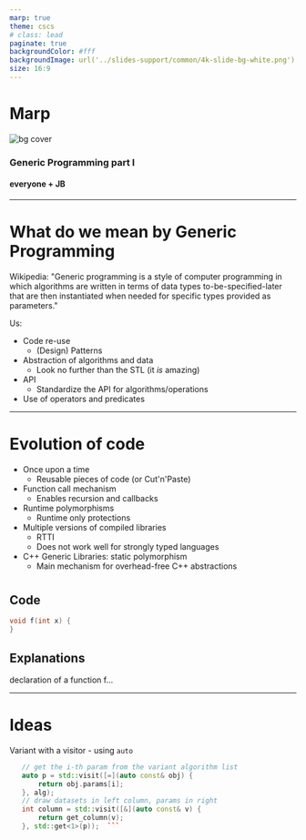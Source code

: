 ```yaml
---
marp: true
theme: cscs
# class: lead
paginate: true
backgroundColor: #fff
backgroundImage: url('../slides-support/common/4k-slide-bg-white.png')
size: 16:9
---
```


# **Marp**
![bg cover](../slides-support/common/title-bg3.png)
<!-- _paginate: skip  -->
<!-- _class: titlecover -->
<!-- _footer: "" -->

### Generic Programming part I

#### everyone + JB

--- 

# What do we mean by Generic Programming
Wikipedia: "Generic programming is a style of computer programming in which algorithms are written in terms of data types to-be-specified-later that are then instantiated when needed for specific types provided as parameters."

Us:  
* Code re-use
    - (Design) Patterns
* Abstraction of algorithms and data
    - Look no further than the STL (it _is_ amazing)
* API  
    - Standardize the API for algorithms/operations
* Use of operators and predicates

---
# Evolution of code
* Once upon a time
    - Reusable pieces of code (or Cut'n'Paste)
* Function call mechanism
    - Enables recursion and callbacks
* Runtime polymorphisms
    - Runtime only protections
* Multiple versions of compiled libraries
    - RTTI
    - Does not work well for strongly typed languages
* C++ Generic Libraries: static polymorphism
    - Main mechanism for overhead-free C++ abstractions

# 

<div class="twocolumns">
<div>

## Code

```c++
void f(int x) {
}
```

</div>
<div>

## Explanations

declaration of a function f...

</div>
</div>

---

# Ideas

Variant with a visitor - using `auto`
 ```c++
    // get the i-th param from the variant algorithm list
    auto p = std::visit([=](auto const& obj) { 
        return obj.params[i];
    }, alg);
    // draw datasets in left column, params in right
    int column = std::visit([&](auto const& v) { 
        return get_column(v); 
    }, std::get<1>(p));  ```

